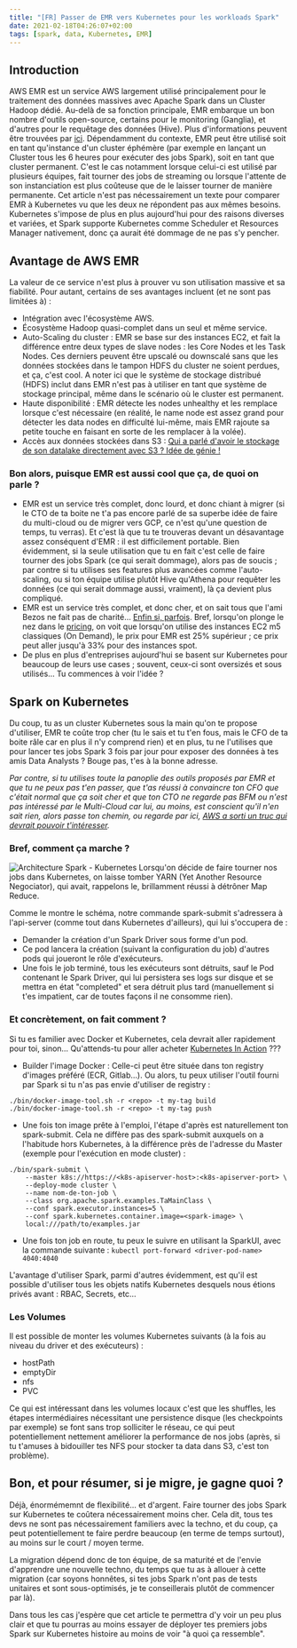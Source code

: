 ```yaml
---
title: "[FR] Passer de EMR vers Kubernetes pour les workloads Spark"
date: 2021-02-18T04:26:07+02:00
tags: [spark, data, Kubernetes, EMR]
---
```

## Introduction
AWS EMR est un service AWS largement utilisé principalement pour le traitement des données massives avec Apache Spark dans un Cluster Hadoop dédié. Au-delà de sa fonction principale, EMR embarque un bon nombre d'outils open-source, certains pour le monitoring (Ganglia), et d'autres pour le requêtage des données (Hive). Plus d'informations peuvent être trouvées par [ici](https://docs.aws.amazon.com/fr_fr/emr/latest/ManagementGuide/emr-what-is-emr.html).
Dépendamment du contexte, EMR peut être utilisé soit en tant qu'instance d'un cluster éphémère (par exemple en lançant un Cluster tous les 6 heures pour exécuter des jobs Spark), soit en tant que cluster permanent. C'est le cas notamment lorsque celui-ci est utilisé par plusieurs équipes, fait tourner des jobs de streaming ou lorsque l'attente de son instanciation est plus coûteuse que de le laisser tourner de manière permanente.
Cet article n'est pas nécessairement un texte pour comparer EMR à Kubernetes vu que les deux ne répondent pas aux mêmes besoins. Kubernetes s'impose de plus en plus aujourd'hui pour des raisons diverses et variées, et Spark supporte Kubernetes comme Scheduler et Resources Manager nativement, donc ça aurait été dommage de ne pas s'y pencher.

## Avantage de AWS EMR
La valeur de ce service n'est plus à prouver vu son utilisation massive et sa fiabilité. Pour autant, certains de ses avantages incluent (et ne sont pas limitées à) :
- Intégration avec l'écosystème AWS.
- Écosystème Hadoop quasi-complet dans un seul et même service.
- Auto-Scaling du cluster : EMR se base sur des instances EC2, et fait la différence entre deux types de slave nodes : les Core Nodes et les Task Nodes. Ces derniers peuvent être upscalé ou downscalé sans que les données stockées dans le tampon HDFS du cluster ne soient perdues, et ça, c'est cool. A noter ici que le système de stockage distribué (HDFS) inclut dans EMR n'est pas à utiliser en tant que système de stockage principal, même dans le scénario où le cluster est permanent.
- Haute disponibilité : EMR détecte les nodes unhealthy et les remplace lorsque c'est nécessaire (en réalité, le name node est assez grand pour détecter les data nodes en difficulté lui-même, mais EMR rajoute sa petite touche en faisant en sorte de les remplacer à la volée).
- Accès aux données stockées dans S3 : [Qui a parlé d'avoir le stockage de son datalake directement avec S3 ? Idée de génie !](https://docs.aws.amazon.com/whitepapers/latest/building-data-lakes/amazon-s3-data-lake-storage-platform.html)

### Bon alors, puisque EMR est aussi cool que ça, de quoi on parle ?
* EMR est un service très complet, donc lourd, et donc chiant à migrer (si le CTO de ta boite ne t'a pas encore parlé de sa superbe idée de faire du multi-cloud ou de migrer vers GCP, ce n'est qu'une question de temps, tu verras). Et c'est là que tu te trouveras devant un désavantage assez conséquent d'EMR : il est difficilement portable. Bien évidemment, si la seule utilisation que tu en fait c'est celle de faire tourner des jobs Spark (ce qui serait dommage), alors pas de soucis ; par contre si tu utilises ses features plus avancées comme l'auto-scaling, ou si ton équipe utilise plutôt Hive qu'Athena pour requêter les données (ce qui serait dommage aussi, vraiment), là ça devient plus compliqué.
* EMR est un service très complet, et donc cher, et on sait tous que l'ami Bezos ne fait pas de charité… [Enfin si, parfois](https://fortune.com/2021/01/04/jeff-bezos-largest-charitable-donation-2020-10-billion-climate-change/).
Bref, lorsqu'on plonge le nez dans le [pricing](https://aws.amazon.com/emr/pricing/), on voit que lorsqu'on utilise des instances EC2 m5 classiques (On Demand), le prix pour EMR est 25% supérieur ; ce prix peut aller jusqu'à 33% pour des instances spot.
* De plus en plus d'entreprises aujourd'hui se basent sur Kubernetes pour beaucoup de leurs use cases ; souvent, ceux-ci sont oversizés et sous utilisés… Tu commences à voir l'idée ?

## Spark on Kubernetes
Du coup, tu as un cluster Kubernetes sous la main qu'on te propose d'utiliser, EMR te coûte trop cher (tu le sais et tu t'en fous, mais le CFO de ta boite râle car en plus il n'y comprend rien) et en plus, tu ne l'utilises que pour lancer tes jobs Spark 3 fois par jour pour exposer des données à tes amis Data Analysts ? Bouge pas, t'es à la bonne adresse.

_Par contre, si tu utilises toute la panoplie des outils proposés par EMR et que tu ne peux pas t'en passer, que t'as réussi à convaincre ton CFO que c'était normal que ça soit cher et que ton CTO ne regarde pas BFM ou n'est pas intéressé par le Multi-Cloud car lui, au moins, est conscient qu'il n'en sait rien, alors passe ton chemin, ou regarde par ici, [AWS a sorti un truc qui devrait pouvoir t'intéresser](https://aws.amazon.com/fr/blogs/aws/new-amazon-emr-on-amazon-elastic-kubernetes-service-eks/)._

### Bref, comment ça marche ?
![Architecture Spark - Kubernetes](https://cdn-images-1.medium.com/max/800/0*cJFm1PZa32g-IQyS.png)
Lorsqu'on décide de faire tourner nos jobs dans Kubernetes, on laisse tomber YARN (Yet Another Resource Negociator), qui avait, rappelons le, brillamment réussi à détrôner Map Reduce.

Comme le montre le schéma, notre commande spark-submit s'adressera à l'api-server (comme tout dans Kubernetes d'ailleurs), qui lui s'occupera de :

- Demander la création d'un Spark Driver sous forme d'un pod.
- Ce pod lancera la création (suivant la configuration du job) d'autres pods qui joueront le rôle d'exécuteurs.
- Une fois le job terminé, tous les exécuteurs sont détruits, sauf le Pod contenant le Spark Driver, qui lui persistera ses logs sur disque et se mettra en état "completed" et sera détruit plus tard (manuellement si t'es impatient, car de toutes façons il ne consomme rien).

### Et concrètement, on fait comment ?
Si tu es familier avec Docker et Kubernetes, cela devrait aller rapidement pour toi, sinon… Qu'attends-tu pour aller acheter [Kubernetes In Action](https://www.amazon.fr/Kubernetes-Action-Marko-Luksa/dp/1617293725) ???

- Builder l'image Docker : Celle-ci peut être située dans ton registry d'images préféré (ECR, Gitlab…). Ou alors, tu peux utiliser l'outil fourni par Spark si tu n'as pas envie d'utiliser de registry :
```
./bin/docker-image-tool.sh -r <repo> -t my-tag build
./bin/docker-image-tool.sh -r <repo> -t my-tag push
```
- Une fois ton image prête à l'emploi, l'étape d'après est naturellement ton spark-submit. Cela ne diffère pas des spark-submit auxquels on a l'habitude hors Kubernetes, à la différence près de l'adresse du Master (exemple pour l'exécution en mode cluster) :
```
./bin/spark-submit \
    --master k8s://https://<k8s-apiserver-host>:<k8s-apiserver-port> \
    --deploy-mode cluster \
    --name nom-de-ton-job \
    --class org.apache.spark.examples.TaMainClass \
    --conf spark.executor.instances=5 \
    --conf spark.kubernetes.container.image=<spark-image> \
    local:///path/to/examples.jar
```
- Une fois ton job en route, tu peux le suivre en utilisant la SparkUI, avec la commande suivante :
`kubectl port-forward <driver-pod-name> 4040:4040`

L'avantage d'utiliser Spark, parmi d'autres évidemment, est qu'il est possible d'utiliser tous les objets natifs Kubernetes desquels nous étions privés avant : RBAC, Secrets, etc…

### Les Volumes
Il est possible de monter les volumes Kubernetes suivants (à la fois au niveau du driver et des exécuteurs) :
- hostPath
- emptyDir
- nfs
- PVC

Ce qui est intéressant dans les volumes locaux c'est que les shuffles, les étapes intermédiaires nécessitant une persistence disque (les checkpoints par exemple) se font sans trop solliciter le réseau, ce qui peut potentiellement nettement améliorer la performance de nos jobs (après, si tu t'amuses à bidouiller tes NFS pour stocker ta data dans S3, c'est ton problème).

## Bon, et pour résumer, si je migre, je gagne quoi ?
Déjà, énormémemnt de flexibilité... et d'argent. Faire tourner des jobs Spark sur Kubernetes te coûtera nécessairement moins cher. Cela dit, tous tes devs ne sont pas nécessairement familiers avec la techno, et du coup, ça peut potentiellement te faire perdre beaucoup (en terme de temps surtout), au moins sur le court / moyen terme.

La migration dépend donc de ton équipe, de sa maturité et de l'envie d'apprendre une nouvelle techno, du temps que tu as à allouer à cette migration (car soyons honnêtes, si tes jobs Spark n'ont pas de tests unitaires et sont sous-optimisés, je te conseillerais plutôt de commencer par là).

Dans tous les cas j'espère que cet article te permettra d'y voir un peu plus clair et que tu pourras au moins essayer de déployer tes premiers jobs Spark sur Kubernetes histoire au moins de voir "à quoi ça ressemble".
